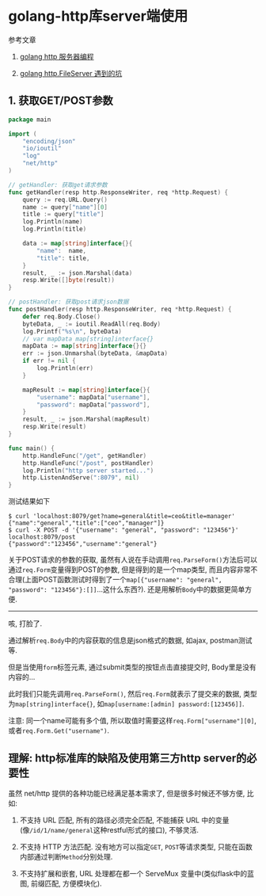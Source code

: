 # golang-http库server端使用

参考文章

1. [golang http 服务器编程](https://juejin.im/post/58cffa535c497d0057cfcdfe)

2. [golang http.FileServer 遇到的坑](https://blog.csdn.net/liangguangchuan/article/details/60326495)

## 1. 获取GET/POST参数

```go
package main

import (
	"encoding/json"
	"io/ioutil"
	"log"
	"net/http"
)

// getHandler: 获取get请求参数
func getHandler(resp http.ResponseWriter, req *http.Request) {
	query := req.URL.Query()
	name := query["name"][0]
	title := query["title"]
	log.Println(name)
	log.Println(title)

	data := map[string]interface{}{
		"name":  name,
		"title": title,
	}
	result, _ := json.Marshal(data)
	resp.Write([]byte(result))
}

// postHandler: 获取post请求json数据
func postHandler(resp http.ResponseWriter, req *http.Request) {
	defer req.Body.Close()
	byteData, _ := ioutil.ReadAll(req.Body)
	log.Printf("%s\n", byteData)
	// var mapData map[string]interface{}
	mapData := map[string]interface{}{}
	err := json.Unmarshal(byteData, &mapData)
	if err != nil {
		log.Println(err)
	}

	mapResult := map[string]interface{}{
		"username": mapData["username"],
		"password": mapData["password"],
	}
	result, _ := json.Marshal(mapResult)
	resp.Write(result)
}

func main() {
	http.HandleFunc("/get", getHandler)
	http.HandleFunc("/post", postHandler)
	log.Println("http server started...")
	http.ListenAndServe(":8079", nil)
}
```

测试结果如下

```
$ curl 'localhost:8079/get?name=general&title=ceo&title=manager'
{"name":"general","title":["ceo","manager"]}
$ curl -X POST -d '{"username": "general", "password": "123456"}' localhost:8079/post
{"password":"123456","username":"general"}
```

关于POST请求的参数的获取, 虽然有人说在手动调用`req.ParseForm()`方法后可以通过`req.Form`变量得到POST的参数, 但是得到的是一个map类型, 而且内容非常不合理(上面POST函数测试时得到了一个`map[{"username": "general", "password": "123456"}:[]]`...这什么东西?). 还是用解析`Body`中的数据更简单方便.

------

咳, 打脸了.

通过解析`req.Body`中的内容获取的信息是json格式的数据, 如ajax, postman测试等.

但是当使用`form`标签元素, 通过submit类型的按钮点击直接提交时, Body里是没有内容的...

此时我们只能先调用`req.ParseForm()`, 然后`req.Form`就表示了提交来的数据, 类型为`map[string]interface{}`, 如`map[username:[admin] password:[123456]]`. 

注意: 同一个name可能有多个值, 所以取值时需要这样`req.Form["username"][0]`, 或者`req.Form.Get("username")`.

## 理解: http标准库的缺陷及使用第三方http server的必要性

虽然 net/http 提供的各种功能已经满足基本需求了, 但是很多时候还不够方便, 比如: 

1. 不支持 URL 匹配, 所有的路径必须完全匹配, 不能捕获 URL 中的变量(像`/id/1/name/general`这种restful形式的接口), 不够灵活.

2. 不支持 HTTP 方法匹配. 没有地方可以指定`GET`, `POST`等请求类型, 只能在函数内部通过判断`Method`分别处理.

3. 不支持扩展和嵌套, URL 处理都在都一个 ServeMux 变量中(类似flask中的蓝图, 前缀匹配, 方便模块化).
